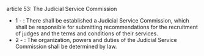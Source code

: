 article 53: The Judicial Service Commission

<ul>
			<li>1 - : There shall be established a Judicial Service Commission, which shall be responsible for submitting recommendations for the recruitment of judges and the terms and conditions of their services.<ul>
			</ul></li>			<li>2 - : The organization, powers and duties of the Judicial Service Commission shall be determined by law.<ul>
			</ul></li></ul>